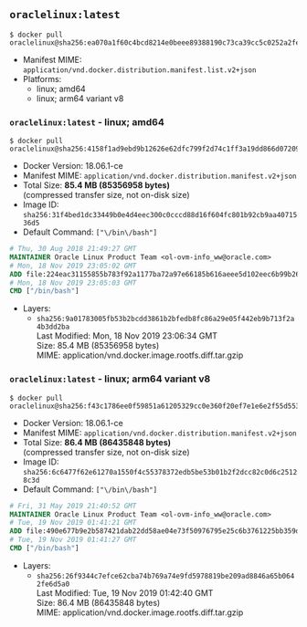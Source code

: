 ## `oraclelinux:latest`

```console
$ docker pull oraclelinux@sha256:ea070a1f60c4bcd8214e0beee89388190c73ca39cc5c0252a2fe96aeedbbf12b
```

-	Manifest MIME: `application/vnd.docker.distribution.manifest.list.v2+json`
-	Platforms:
	-	linux; amd64
	-	linux; arm64 variant v8

### `oraclelinux:latest` - linux; amd64

```console
$ docker pull oraclelinux@sha256:4158f1ad9ebd9b12626e62dfc799f2d74c1ff3a19dd866d072098aaccc662923
```

-	Docker Version: 18.06.1-ce
-	Manifest MIME: `application/vnd.docker.distribution.manifest.v2+json`
-	Total Size: **85.4 MB (85356958 bytes)**  
	(compressed transfer size, not on-disk size)
-	Image ID: `sha256:31f4bed1dc33449b0e4d4eec300c0cccd88d16f604fc801b92cb9aa4071536d5`
-	Default Command: `["\/bin\/bash"]`

```dockerfile
# Thu, 30 Aug 2018 21:49:27 GMT
MAINTAINER Oracle Linux Product Team <ol-ovm-info_ww@oracle.com>
# Mon, 18 Nov 2019 23:05:02 GMT
ADD file:224eac31155855b783f92a1177ba72a97e66185b616aeee5d102eec6b99b26b9 in / 
# Mon, 18 Nov 2019 23:05:03 GMT
CMD ["/bin/bash"]
```

-	Layers:
	-	`sha256:9a01783005fb53b2bcdd3861b2bfedb8fc86a29e05f442eb9b713f2a4b3dd2ba`  
		Last Modified: Mon, 18 Nov 2019 23:06:34 GMT  
		Size: 85.4 MB (85356958 bytes)  
		MIME: application/vnd.docker.image.rootfs.diff.tar.gzip

### `oraclelinux:latest` - linux; arm64 variant v8

```console
$ docker pull oraclelinux@sha256:f43c1786ee0f59851a61205329cc0e360f20ef7e1e6e2f55d5534f2b241a21bd
```

-	Docker Version: 18.06.1-ce
-	Manifest MIME: `application/vnd.docker.distribution.manifest.v2+json`
-	Total Size: **86.4 MB (86435848 bytes)**  
	(compressed transfer size, not on-disk size)
-	Image ID: `sha256:6c6477f62e61270a1550f4c55378372edb5be53b01b2f2dcc82c0d6c25128c3d`
-	Default Command: `["\/bin\/bash"]`

```dockerfile
# Fri, 31 May 2019 21:40:52 GMT
MAINTAINER Oracle Linux Product Team <ol-ovm-info_ww@oracle.com>
# Tue, 19 Nov 2019 01:41:21 GMT
ADD file:490e677b9e2b587421dab22dd58ae04e73f50976795e25c6b3761225bb359db5 in / 
# Tue, 19 Nov 2019 01:41:27 GMT
CMD ["/bin/bash"]
```

-	Layers:
	-	`sha256:26f9344c7efce62cba74b769a74e9fd5978819be209ad8846a65b0642fe6d5a0`  
		Last Modified: Tue, 19 Nov 2019 01:42:40 GMT  
		Size: 86.4 MB (86435848 bytes)  
		MIME: application/vnd.docker.image.rootfs.diff.tar.gzip
